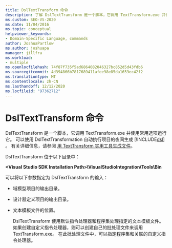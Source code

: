 ```yaml
---
title: DslTextTransform 命令
description: 了解 DslTextTransform 是一个脚本，它调用 TextTransform.exe 并使用常用选项运行它。
ms.custom: SEO-VS-2020
ms.date: 11/04/2016
ms.topic: conceptual
helpviewer_keywords:
- Domain-Specific Language, commands
author: JoshuaPartlow
ms.author: joshuapa
manager: jillfra
ms.workload:
- multiple
ms.openlocfilehash: 74f87f735f5ad6864082046327bc852d5d43fdb6
ms.sourcegitcommit: 4d394866b7817689411afee98e85da1653ec42f2
ms.translationtype: MT
ms.contentlocale: zh-CN
ms.lasthandoff: 12/12/2020
ms.locfileid: "97362712"
---
```

# <a name="the-dsltexttransform-command"></a>DslTextTransform 命令
DslTextTransform 是一个脚本，它调用 TextTransform.exe 并使用常用选项运行它。 可以使用 DslTextTransformation 自动执行项目的夜间生成 [!INCLUDE[dsl](../modeling/includes/dsl_md.md)] 。 有关详细信息，请参阅 [用 TextTransform 实用工具生成文件](../modeling/generating-files-with-the-texttransform-utility.md)。

 DslTextTransform 位于以下目录中：

 **\<Visual Studio SDK Installation Path>\VisualStudioIntegration\Tools\Bin**

 可以将以下参数指定为 DslTextTransform 的输入：

- 域模型项目的输出目录。

- 设计器定义项目的输出目录。

- 文本模板文件的位置。

  DslTextTransform 使用默认指令处理器和程序集处理指定的文本模板文件。 如果创建自定义指令处理器，则可以创建自己的批处理文件来调用 TextTransform.exe。 在此批处理文件中，可以指定程序集和关联的自定义指令处理器。
